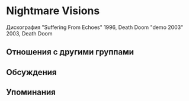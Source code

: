 # Nightmare Visions

Дискография
"Suffering From Echoes" 1996, Death Doom
"demo 2003" 2003, Death Doom

## Отношения с другими группами


## Обсуждения


## Упоминания

